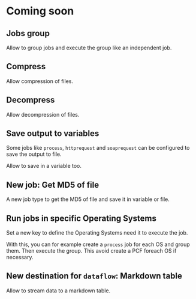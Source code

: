 # Coming soon

## Jobs group

Allow to group jobs and execute the group like an independent job.

## Compress

Allow compression of files.

## Decompress

Allow decompression of files.

## Save output to variables

Some jobs like `process`, `httprequest` and `soaprequest` can be configured to save the output to file.

Allow to save in a variable too.

## New job: Get MD5 of file

A new job type to get the MD5 of file and save it in variable or file.

## Run jobs in specific Operating Systems

Set a new key to define the Operating Systems need it to execute the job.

With this, you can for example create a `process` job for each OS and group them. Then execute the group. This avoid create a PCF foreach OS if necessary.

## New destination for `dataflow`: Markdown table

Allow to stream data to a markdown table.
